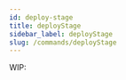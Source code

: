 ```yaml
---
id: deploy-stage
title: deployStage
sidebar_label: deployStage
slug: /commands/deployStage
---
```


WIP: